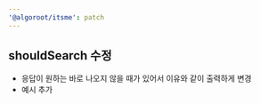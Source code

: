 ```yaml
---
'@algoroot/itsme': patch
---
```


## shouldSearch 수정

- 응답이 원하는 바로 나오지 않을 때가 있어서 이유와 같이 출력하게 변경
- 예시 추가
